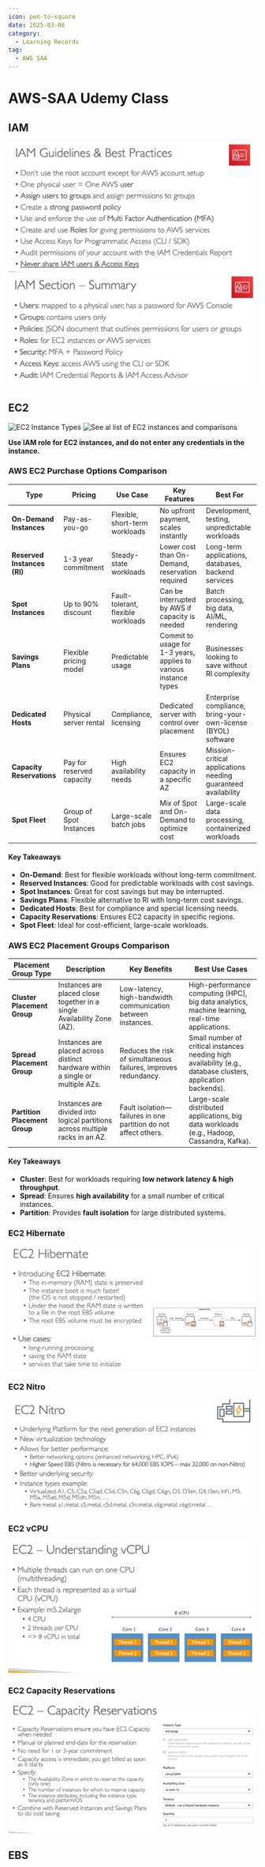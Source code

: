 ```yaml
---
icon: pen-to-square
date: 2025-03-06
category:
  - Learning Records
tag:
  - AWS SAA
---
```


# AWS-SAA Udemy Class 

## IAM
![IAM Guidelines](IAM.png)
![IAM Summary](IAM-Summary.png)

## EC2

![EC2 Instance Types](https://aws.amazon.com/ec2/instance-types/)
![See al list of EC2 instances and comparisons](https://instances.vantage.sh/)

**Use IAM role for EC2 instances, and do not enter any credentials in the instance.**

### AWS EC2 Purchase Options Comparison

| **Type**                 | **Pricing**             | **Use Case** | **Key Features** | **Best For** |
|--------------------------|------------------------|-------------|------------------|--------------|
| **On-Demand Instances**  | Pay-as-you-go          | Flexible, short-term workloads | No upfront payment, scales instantly | Development, testing, unpredictable workloads |
| **Reserved Instances (RI)** | 1-3 year commitment | Steady-state workloads | Lower cost than On-Demand, reservation required | Long-term applications, databases, backend services |
| **Spot Instances**       | Up to 90% discount    | Fault-tolerant, flexible workloads | Can be interrupted by AWS if capacity is needed | Batch processing, big data, AI/ML, rendering |
| **Savings Plans**        | Flexible pricing model | Predictable usage | Commit to usage for 1-3 years, applies to various instance types | Businesses looking to save without RI complexity |
| **Dedicated Hosts**      | Physical server rental | Compliance, licensing | Dedicated server with control over placement | Enterprise compliance, bring-your-own-license (BYOL) software |
| **Capacity Reservations** | Pay for reserved capacity | High availability needs | Ensures EC2 capacity in a specific AZ | Mission-critical applications needing guaranteed availability |
| **Spot Fleet**           | Group of Spot Instances | Large-scale batch jobs | Mix of Spot and On-Demand to optimize cost | Large-scale data processing, containerized workloads |

#### **Key Takeaways**
- **On-Demand**: Best for flexible workloads without long-term commitment.
- **Reserved Instances**: Good for predictable workloads with cost savings.
- **Spot Instances**: Great for cost savings but may be interrupted.
- **Savings Plans**: Flexible alternative to RI with long-term cost savings.
- **Dedicated Hosts**: Best for compliance and special licensing needs.
- **Capacity Reservations**: Ensures EC2 capacity in specific regions.
- **Spot Fleet**: Ideal for cost-efficient, large-scale workloads.

### AWS EC2 Placement Groups Comparison

| **Placement Group Type** | **Description** | **Key Benefits** | **Best Use Cases** |
|--------------------------|----------------|------------------|--------------------|
| **Cluster Placement Group** | Instances are placed close together in a single Availability Zone (AZ). | Low-latency, high-bandwidth communication between instances. | High-performance computing (HPC), big data analytics, machine learning, real-time applications. |
| **Spread Placement Group** | Instances are placed across distinct hardware within a single or multiple AZs. | Reduces the risk of simultaneous failures, improves redundancy. | Small number of critical instances needing high availability (e.g., database clusters, application backends). |
| **Partition Placement Group** | Instances are divided into logical partitions across multiple racks in an AZ. | Fault isolation—failures in one partition do not affect others. | Large-scale distributed applications, big data workloads (e.g., Hadoop, Cassandra, Kafka). |

#### **Key Takeaways**
- **Cluster**: Best for workloads requiring **low network latency & high throughput**.
- **Spread**: Ensures **high availability** for a small number of critical instances.
- **Partition**: Provides **fault isolation** for large distributed systems.

### EC2 Hibernate
![EC2 Hibernate](EC2-Hibernate.png)

### EC2 Nitro
![EC2 Nitro](EC2-Nitro.png)

### EC2 vCPU
![EC2 vCPU](EC2-vCPU.png)

### EC2 Capacity Reservations
![EC2 Capacity Reservations](EC2-Capacity-Reservations.png)

## EBS